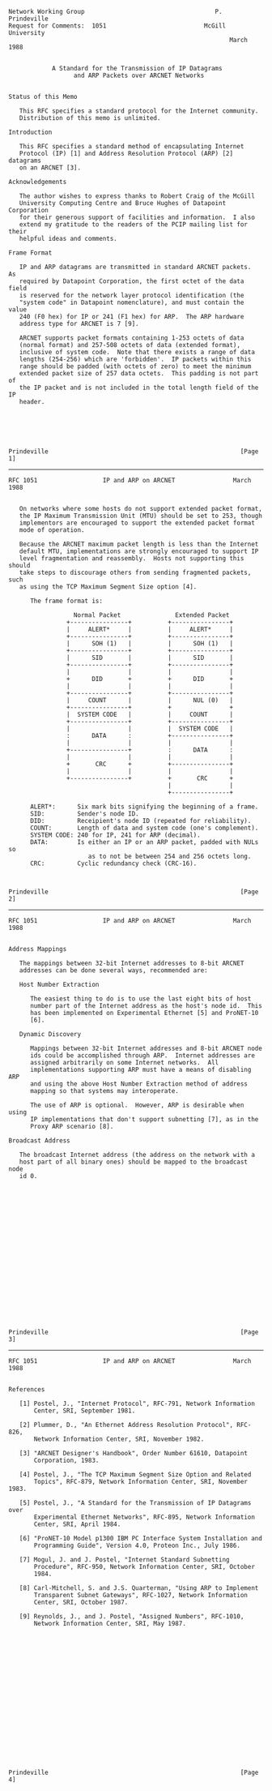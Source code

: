     Network Working Group                                    P. Prindeville
    Request for Comments:  1051                           McGill University
                                                                 March 1988


                A Standard for the Transmission of IP Datagrams
                      and ARP Packets over ARCNET Networks


    Status of this Memo

       This RFC specifies a standard protocol for the Internet community.
       Distribution of this memo is unlimited.

    Introduction

       This RFC specifies a standard method of encapsulating Internet
       Protocol (IP) [1] and Address Resolution Protocol (ARP) [2] datagrams
       on an ARCNET [3].

    Acknowledgements

       The author wishes to express thanks to Robert Craig of the McGill
       University Computing Centre and Bruce Hughes of Datapoint Corporation
       for their generous support of facilities and information.  I also
       extend my gratitude to the readers of the PCIP mailing list for their
       helpful ideas and comments.

    Frame Format

       IP and ARP datagrams are transmitted in standard ARCNET packets.  As
       required by Datapoint Corporation, the first octet of the data field
       is reserved for the network layer protocol identification (the
       "system code" in Datapoint nomenclature), and must contain the value
       240 (F0 hex) for IP or 241 (F1 hex) for ARP.  The ARP hardware
       address type for ARCNET is 7 [9].

       ARCNET supports packet formats containing 1-253 octets of data
       (normal format) and 257-508 octets of data (extended format),
       inclusive of system code.  Note that there exists a range of data
       lengths (254-256) which are 'forbidden'.  IP packets within this
       range should be padded (with octets of zero) to meet the minimum
       extended packet size of 257 data octets.  This padding is not part of
       the IP packet and is not included in the total length field of the IP
       header.






    Prindeville                                                     [Page 1]

------------------------------------------------------------------------

``` newpage
RFC 1051                  IP and ARP on ARCNET                March 1988


   On networks where some hosts do not support extended packet format,
   the IP Maximum Transmission Unit (MTU) should be set to 253, though
   implementors are encouraged to support the extended packet format
   mode of operation.

   Because the ARCNET maximum packet length is less than the Internet
   default MTU, implementations are strongly encouraged to support IP
   level fragmentation and reassembly.  Hosts not supporting this should
   take steps to discourage others from sending fragmented packets, such
   as using the TCP Maximum Segment Size option [4].

      The frame format is:

                  Normal Packet               Extended Packet
                +----------------+          +----------------+
                |     ALERT*     |          |     ALERT*     |
                +----------------+          +----------------+
                |      SOH (1)   |          |      SOH (1)   |
                +----------------+          +----------------+
                |      SID       |          |      SID       |
                +----------------+          +----------------+
                |                |          |                |
                +      DID       +          +      DID       +
                |                |          |                |
                +----------------+          +----------------+
                |     COUNT      |          |      NUL (0)   |
                +----------------+          +                +
                |  SYSTEM CODE   |          |     COUNT      |
                +----------------+          +----------------+
                |                |          |  SYSTEM CODE   |
                :      DATA      :          +----------------+
                |                |          |                |
                +----------------+          :      DATA      :
                |                |          |                |
                +       CRC      +          +----------------+
                |                |          |                |
                +----------------+          +       CRC      +
                                            |                |
                                            +----------------+

      ALERT*:      Six mark bits signifying the beginning of a frame.
      SID:         Sender's node ID.
      DID:         Receipient's node ID (repeated for reliability).
      COUNT:       Length of data and system code (one's complement).
      SYSTEM CODE: 240 for IP, 241 for ARP (decimal).
      DATA:        Is either an IP or an ARP packet, padded with NULs so
                      as to not be between 254 and 256 octets long.
      CRC:         Cyclic redundancy check (CRC-16).



Prindeville                                                     [Page 2]
```

------------------------------------------------------------------------

``` newpage
RFC 1051                  IP and ARP on ARCNET                March 1988


Address Mappings

   The mappings between 32-bit Internet addresses to 8-bit ARCNET
   addresses can be done several ways, recommended are:

   Host Number Extraction

      The easiest thing to do is to use the last eight bits of host
      number part of the Internet address as the host's node id.  This
      has been implemented on Experimental Ethernet [5] and ProNET-10
      [6].

   Dynamic Discovery

      Mappings between 32-bit Internet addresses and 8-bit ARCNET node
      ids could be accomplished through ARP.  Internet addresses are
      assigned arbitrarily on some Internet networks.  All
      implementations supporting ARP must have a means of disabling ARP
      and using the above Host Number Extraction method of address
      mapping so that systems may interoperate.

      The use of ARP is optional.  However, ARP is desirable when using
      IP implementations that don't support subnetting [7], as in the
      Proxy ARP scenario [8].

Broadcast Address

   The broadcast Internet address (the address on the network with a
   host part of all binary ones) should be mapped to the broadcast node
   id 0.





















Prindeville                                                     [Page 3]
```

------------------------------------------------------------------------

``` newpage
RFC 1051                  IP and ARP on ARCNET                March 1988


References

   [1] Postel, J., "Internet Protocol", RFC-791, Network Information
       Center, SRI, September 1981.

   [2] Plummer, D., "An Ethernet Address Resolution Protocol", RFC- 826,
       Network Information Center, SRI, November 1982.

   [3] "ARCNET Designer's Handbook", Order Number 61610, Datapoint
       Corporation, 1983.

   [4] Postel, J., "The TCP Maximum Segment Size Option and Related
       Topics", RFC-879, Network Information Center, SRI, November 1983.

   [5] Postel, J., "A Standard for the Transmission of IP Datagrams over
       Experimental Ethernet Networks", RFC-895, Network Information
       Center, SRI, April 1984.

   [6] "ProNET-10 Model p1300 IBM PC Interface System Installation and
       Programming Guide", Version 4.0, Proteon Inc., July 1986.

   [7] Mogul, J. and J. Postel, "Internet Standard Subnetting
       Procedure", RFC-950, Network Information Center, SRI, October
       1984.

   [8] Carl-Mitchell, S. and J.S. Quarterman, "Using ARP to Implement
       Transparent Subnet Gateways", RFC-1027, Network Information
       Center, SRI, October 1987.

   [9] Reynolds, J., and J. Postel, "Assigned Numbers", RFC-1010,
       Network Information Center, SRI, May 1987.




















Prindeville                                                     [Page 4]
```
